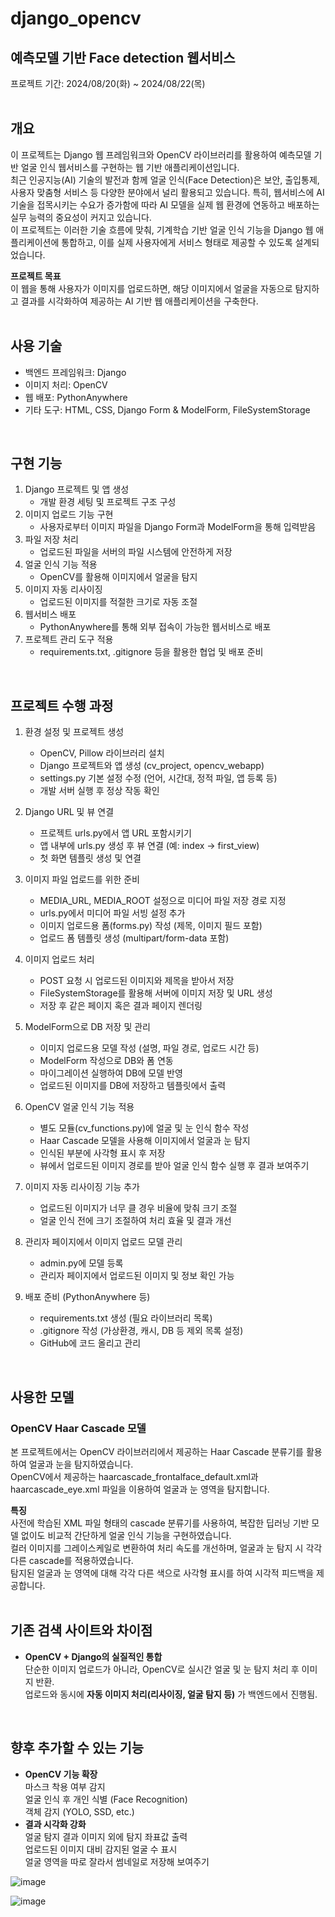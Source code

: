 # django_opencv
## 예측모델 기반 Face detection 웹서비스
프로젝트 기간: 2024/08/20(화) ~ 2024/08/22(목)  
<br/>

## 개요
이 프로젝트는 Django 웹 프레임워크와 OpenCV 라이브러리를 활용하여 예측모델 기반 얼굴 인식 웹서비스를 구현하는 웹 기반 애플리케이션입니다.  
최근 인공지능(AI) 기술의 발전과 함께 얼굴 인식(Face Detection)은 보안, 출입통제, 사용자 맞춤형 서비스 등 다양한 분야에서 널리 활용되고 있습니다. 특히, 웹서비스에 AI 기술을 접목시키는 수요가 증가함에 따라 AI 모델을 실제 웹 환경에 연동하고 배포하는 실무 능력의 중요성이 커지고 있습니다.  
이 프로젝트는 이러한 기술 흐름에 맞춰, 기계학습 기반 얼굴 인식 기능을 Django 웹 애플리케이션에 통합하고, 이를 실제 사용자에게 서비스 형태로 제공할 수 있도록 설계되었습니다.

**프로젝트 목표**  
이 웹을 통해 사용자가 이미지를 업로드하면, 해당 이미지에서 얼굴을 자동으로 탐지하고 결과를 시각화하여 제공하는 AI 기반 웹 애플리케이션을 구축한다.  
<br/>

## 사용 기술
- 백엔드 프레임워크: Django
- 이미지 처리: OpenCV
- 웹 배포: PythonAnywhere
- 기타 도구: HTML, CSS, Django Form & ModelForm, FileSystemStorage
<br/>

## 구현 기능
1. Django 프로젝트 및 앱 생성
    - 개발 환경 세팅 및 프로젝트 구조 구성
2. 이미지 업로드 기능 구현
    - 사용자로부터 이미지 파일을 Django Form과 ModelForm을 통해 입력받음
3. 파일 저장 처리
    - 업로드된 파일을 서버의 파일 시스템에 안전하게 저장
4. 얼굴 인식 기능 적용
    - OpenCV를 활용해 이미지에서 얼굴을 탐지
5. 이미지 자동 리사이징
    - 업로드된 이미지를 적절한 크기로 자동 조절
6. 웹서비스 배포
    - PythonAnywhere를 통해 외부 접속이 가능한 웹서비스로 배포
7. 프로젝트 관리 도구 적용
    - requirements.txt, .gitignore 등을 활용한 협업 및 배포 준비
<br/>

## 프로젝트 수행 과정
1. 환경 설정 및 프로젝트 생성
    - OpenCV, Pillow 라이브러리 설치
    - Django 프로젝트와 앱 생성 (cv_project, opencv_webapp)
    - settings.py 기본 설정 수정 (언어, 시간대, 정적 파일, 앱 등록 등)
    - 개발 서버 실행 후 정상 작동 확인

2. Django URL 및 뷰 연결
    - 프로젝트 urls.py에서 앱 URL 포함시키기
    - 앱 내부에 urls.py 생성 후 뷰 연결 (예: index → first_view)
    - 첫 화면 템플릿 생성 및 연결

3. 이미지 파일 업로드를 위한 준비
    - MEDIA_URL, MEDIA_ROOT 설정으로 미디어 파일 저장 경로 지정
    - urls.py에서 미디어 파일 서빙 설정 추가
    - 이미지 업로드용 폼(forms.py) 작성 (제목, 이미지 필드 포함)
    - 업로드 폼 템플릿 생성 (multipart/form-data 포함)

4. 이미지 업로드 처리
    - POST 요청 시 업로드된 이미지와 제목을 받아서 저장
    - FileSystemStorage를 활용해 서버에 이미지 저장 및 URL 생성
    - 저장 후 같은 페이지 혹은 결과 페이지 렌더링

5. ModelForm으로 DB 저장 및 관리
    - 이미지 업로드용 모델 작성 (설명, 파일 경로, 업로드 시간 등)
    - ModelForm 작성으로 DB와 폼 연동
    - 마이그레이션 실행하여 DB에 모델 반영
    - 업로드된 이미지를 DB에 저장하고 템플릿에서 출력

6. OpenCV 얼굴 인식 기능 적용
    - 별도 모듈(cv_functions.py)에 얼굴 및 눈 인식 함수 작성
    - Haar Cascade 모델을 사용해 이미지에서 얼굴과 눈 탐지
    - 인식된 부분에 사각형 표시 후 저장
    - 뷰에서 업로드된 이미지 경로를 받아 얼굴 인식 함수 실행 후 결과 보여주기

7. 이미지 자동 리사이징 기능 추가
    - 업로드된 이미지가 너무 클 경우 비율에 맞춰 크기 조절
    - 얼굴 인식 전에 크기 조절하여 처리 효율 및 결과 개선

8. 관리자 페이지에서 이미지 업로드 모델 관리
    - admin.py에 모델 등록
    - 관리자 페이지에서 업로드된 이미지 및 정보 확인 가능

9. 배포 준비 (PythonAnywhere 등)
    - requirements.txt 생성 (필요 라이브러리 목록)
    - .gitignore 작성 (가상환경, 캐시, DB 등 제외 목록 설정)
    - GitHub에 코드 올리고 관리
<br/>

## 사용한 모델
### OpenCV Haar Cascade 모델
본 프로젝트에서는 OpenCV 라이브러리에서 제공하는 Haar Cascade 분류기를 활용하여 얼굴과 눈을 탐지하였습니다.  
OpenCV에서 제공하는 haarcascade_frontalface_default.xml과 haarcascade_eye.xml 파일을 이용하여 얼굴과 눈 영역을 탐지합니다.  

**특징**  
사전에 학습된 XML 파일 형태의 cascade 분류기를 사용하여, 복잡한 딥러닝 기반 모델 없이도 비교적 간단하게 얼굴 인식 기능을 구현하였습니다.  
컬러 이미지를 그레이스케일로 변환하여 처리 속도를 개선하며, 얼굴과 눈 탐지 시 각각 다른 cascade를 적용하였습니다.  
탐지된 얼굴과 눈 영역에 대해 각각 다른 색으로 사각형 표시를 하여 시각적 피드백을 제공합니다.  
<br/>

## 기존 검색 사이트와 차이점
- **OpenCV + Django의 실질적인 통합**  
단순한 이미지 업로드가 아니라, OpenCV로 실시간 얼굴 및 눈 탐지 처리 후 이미지 반환.  
업로드와 동시에 **자동 이미지 처리(리사이징, 얼굴 탐지 등)** 가 백엔드에서 진행됨.  
<br/>

## 향후 추가할 수 있는 기능
- **OpenCV 기능 확장**  
마스크 착용 여부 감지  
얼굴 인식 후 개인 식별 (Face Recognition)  
객체 감지 (YOLO, SSD, etc.)
- **결과 시각화 강화**  
얼굴 탐지 결과 이미지 외에 탐지 좌표값 출력  
업로드된 이미지 대비 감지된 얼굴 수 표시  
얼굴 영역을 따로 잘라서 썸네일로 저장해 보여주기  

![image](https://github.com/user-attachments/assets/bd2b4d13-394f-4732-b048-2ed11bed8216)
  
![image](https://github.com/user-attachments/assets/aed81e4f-2416-4e72-8c4d-3ce7224c34c2)
